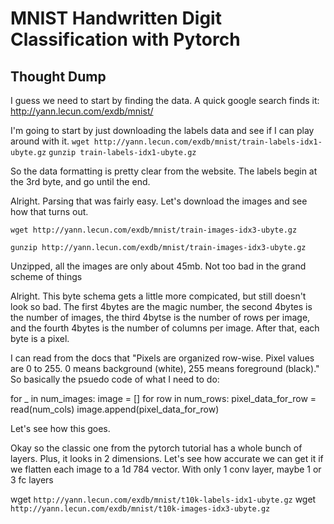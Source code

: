 # MNIST Handwritten Digit Classification with Pytorch


## Thought Dump

I guess we need to start by finding the data. A quick google search finds it: http://yann.lecun.com/exdb/mnist/

I'm going to start by just downloading the labels data and see if I can play around with it.
`wget http://yann.lecun.com/exdb/mnist/train-labels-idx1-ubyte.gz`
`gunzip train-labels-idx1-ubyte.gz` 

So the data formatting is pretty clear from the website. The labels begin at the 3rd byte, and go until the end.

Alright. Parsing that was fairly easy. Let's download the images and see how that turns out.

`wget http://yann.lecun.com/exdb/mnist/train-images-idx3-ubyte.gz`

`gunzip http://yann.lecun.com/exdb/mnist/train-images-idx3-ubyte.gz`

Unzipped, all the images are only about 45mb. Not too bad in the grand scheme of things

Alright. This byte schema gets a little more compicated, but still doesn't look so bad. The first 4bytes are the magic number, the second 4bytes is the number of images, the third 4bytse is the number of rows per image, and the fourth 4bytes is the number of columns per image. After that, each byte is a pixel.

I can read from the docs that "Pixels are organized row-wise. Pixel values are 0 to 255. 0 means background (white), 255 means foreground (black)." So basically the 
psuedo code of what I need to do:

for _ in num_images:
    image = []
    for row in num_rows:
       pixel_data_for_row = read(num_cols)
       image.append(pixel_data_for_row)

Let's see how this goes.

Okay so the classic one from the pytorch tutorial has a whole bunch of layers. Plus, it looks in 2 dimensions. Let's see how accurate we can get it if we flatten each image to a 1d 784 vector. With only 1 conv layer, maybe 1 or 3 fc layers 


wget `http://yann.lecun.com/exdb/mnist/t10k-labels-idx1-ubyte.gz`
wget `http://yann.lecun.com/exdb/mnist/t10k-images-idx3-ubyte.gz`